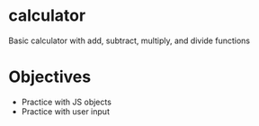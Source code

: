 # calculator
Basic calculator with add, subtract, multiply, and divide functions

# Objectives
- Practice with JS objects
- Practice with user input
